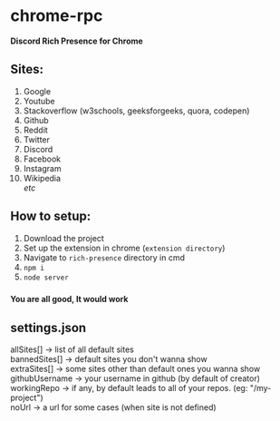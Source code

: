 # chrome-rpc
**Discord Rich Presence for Chrome**
## Sites:
1. Google
2. Youtube
3. Stackoverflow (w3schools, geeksforgeeks, quora, codepen)
4. Github
5. Reddit
6. Twitter
7. Discord
8. Facebook
9. Instagram
10. Wikipedia<br>
*etc*

## How to setup:
1. Download the project
2. Set up the extension in chrome (`extension directory`)
3. Navigate to `rich-presence` directory in cmd
4. `npm i`
5. `node server`
###
**You are all good, It would work**

## settings.json
allSites[] -> list of all default sites<br>
bannedSites[] -> default sites you don't wanna show<br>
extraSites[] -> some sites other than default ones you wanna show<br>
githubUsername -> your username in github (by default of creator)<br>
workingRepo -> if any, by default leads to all of your repos. (eg: "/my-project")<br>
noUrl -> a url for some cases (when site is not defined)<br>
